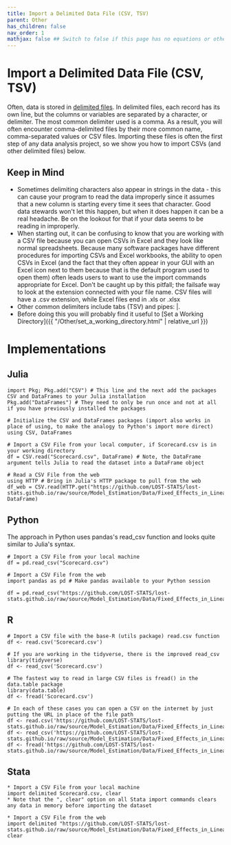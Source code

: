 ```yaml
---
title: Import a Delimited Data File (CSV, TSV)
parent: Other
has_children: false
nav_order: 1
mathjax: false ## Switch to false if this page has no equations or other math rendering.
---
```


# Import a Delimited Data File (CSV, TSV)

Often, data is stored in [delimited files](https://en.wikipedia.org/wiki/Delimiter-separated_values). In delimited files, each record has its own line, but the columns or variables are separated by a character, or delimiter. The most common delimiter used is a comma. As a result, you will often encounter comma-delimited files by their more common name, comma-separated values or CSV files. Importing these files is often the first step of any data analysis project, so we show you how to import CSVs (and other delimited files) below. 

## Keep in Mind

- Sometimes delimiting characters also appear in strings in the data - this can cause your program to read the data improperly since it assumes that a new column is starting every time it sees that character. Good data stewards won't let this happen, but when it does happen it can be a real headache. Be on the lookout for that if your data seems to be reading in improperly. 
- When starting out, it can be confusing to know that you are working with a CSV file because you can open CSVs in Excel and they look like normal spreadsheets. Because many software packages have different procedures for importing CSVs and Excel workbooks, the ability to open CSVs in Excel (and the fact that they often appear in your GUI with an Excel icon next to them because that is the default program used to open them) often leads users to want to use the import commands appropriate for Excel. Don't be caught up by this pitfall; the failsafe way to look at the extension connected with your file name. CSV files will have a .csv extension, while Excel files end in .xls or .xlsx
- Other common delimiters include tabs (TSV) and pipes: |. 
- Before doing this you will probably find it useful to [Set a Working Directory]({{ "/Other/set_a_working_directory.html" | relative_url }})



# Implementations

## Julia

```julia?skip=true&skipReason=local_file
import Pkg; Pkg.add("CSV") # This line and the next add the packages CSV and DataFrames to your Julia installation
Pkg.add("DataFrames") # They need to only be run once and not at all if you have previously installed the packages

# Initialize the CSV and DataFrames packages (import also works in place of using, to make the analogy to Python's import more direct)
using CSV, DataFrames

# Import a CSV File from your local computer, if Scorecard.csv is in your working directory
df = CSV.read("Scorecard.csv", DataFrame) # Note, the DataFrame argument tells Julia to read the dataset into a DataFrame object

# Read a CSV File from the web 
using HTTP # Bring in Julia's HTTP package to pull from the web
df_web = CSV.read(HTTP.get("https://github.com/LOST-STATS/lost-stats.github.io/raw/source/Model_Estimation/Data/Fixed_Effects_in_Linear_Regression/Scorecard.csv").body, DataFrame)
```

## Python

The approach in Python uses pandas's read_csv function and looks quite similar to Julia's syntax. 

```python?skip=true&skipReason=local_file
# Import a CSV File from your local machine
df = pd.read_csv("Scorecard.csv")

# Import a CSV File from the web 
import pandas as pd # Make pandas available to your Python session 

df = pd.read_csv("https://github.com/LOST-STATS/lost-stats.github.io/raw/source/Model_Estimation/Data/Fixed_Effects_in_Linear_Regression/Scorecard.csv")
```

## R

```r?skip=true&skipReason=local_file
# Import a CSV file with the base-R (utils package) read.csv function
df <- read.csv('Scorecard.csv')

# If you are working in the tidyverse, there is the improved read_csv
library(tidyverse)
df <- read_csv('Scorecard.csv')

# The fastest way to read in large CSV files is fread() in the data.table package
library(data.table)
df <- fread('Scorecard.csv')

# In each of these cases you can open a CSV on the internet by just putting the URL in place of the file path
df <- read.csv('https://github.com/LOST-STATS/lost-stats.github.io/raw/source/Model_Estimation/Data/Fixed_Effects_in_Linear_Regression/Scorecard.csv')
df <- read_csv('https://github.com/LOST-STATS/lost-stats.github.io/raw/source/Model_Estimation/Data/Fixed_Effects_in_Linear_Regression/Scorecard.csv')
df <- fread('https://github.com/LOST-STATS/lost-stats.github.io/raw/source/Model_Estimation/Data/Fixed_Effects_in_Linear_Regression/Scorecard.csv')
```


## Stata

```stata?skip=true&skipReason=local_file
* Import a CSV File from your local machine
import delimited Scorecard.csv, clear 
* Note that the ", clear" option on all Stata import commands clears any data in memory before importing the dataset

* Import a CSV File from the web 
import delimited "https://github.com/LOST-STATS/lost-stats.github.io/raw/source/Model_Estimation/Data/Fixed_Effects_in_Linear_Regression/Scorecard.csv", clear 
```
